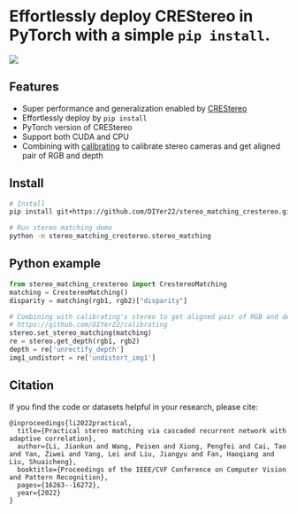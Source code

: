 # Effortlessly deploy CREStereo in PyTorch with a simple `pip install`.

![](https://github.com/megvii-research/CREStereo/blob/master/img/teaser.jpg?raw=true)
## Features
- Super performance and generalization enabled by [CREStereo](https://github.com/megvii-research/CREStereo)
- Effortlessly deploy by `pip install`
- PyTorch version of CREStereo
- Support both CUDA and CPU
- Combining with [calibrating](https://github.com/DIYer22/calibrating) to calibrate stereo cameras and get aligned pair of RGB and depth

## Install
```bash
# Install
pip install git+https://github.com/DIYer22/stereo_matching_crestereo.git

# Run stereo matching demo
python -m stereo_matching_crestereo.stereo_matching
```
## Python example
```Python
from stereo_matching_crestereo import CrestereoMatching
matching = CrestereoMatching()
disparity = matching(rgb1, rgb2)["disparity"]

# Combining with calibrating's stereo to get aligned pair of RGB and depth
# https://github.com/DIYer22/calibrating
stereo.set_stereo_matching(matching)
re = stereo.get_depth(rgb1, rgb2)
depth = re['unrectify_depth']
img1_undistort = re['undistort_img1']
```

## Citation
If you find the code or datasets helpful in your research, please cite:

```
@inproceedings{li2022practical,
  title={Practical stereo matching via cascaded recurrent network with adaptive correlation},
  author={Li, Jiankun and Wang, Peisen and Xiong, Pengfei and Cai, Tao and Yan, Ziwei and Yang, Lei and Liu, Jiangyu and Fan, Haoqiang and Liu, Shuaicheng},
  booktitle={Proceedings of the IEEE/CVF Conference on Computer Vision and Pattern Recognition},
  pages={16263--16272},
  year={2022}
}
```


